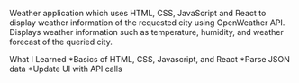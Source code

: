 Weather application which uses HTML, CSS, JavaScript and React to display weather information of the requested city using OpenWeather API. Displays weather information such as temperature, humidity, and weather forecast of the queried city.

What I Learned
*Basics of HTML, CSS, Javascript, and React
*Parse JSON data
\*Update UI with API calls
